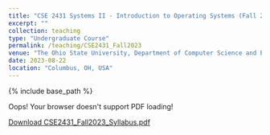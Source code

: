 ```yaml
---
title: "CSE 2431 Systems II - Introduction to Operating Systems (Fall 2023)"
excerpt: ""
collection: teaching
type: "Undergraduate Course"
permalink: /teaching/CSE2431_Fall2023
venue: "The Ohio State University, Department of Computer Science and Engineering"
date: 2023-08-22
location: "Columbus, OH, USA"
---
```


{% include base_path %}

<div>
	<!-- <embed src="{{ "CSE2431_Fall2023_Syllabus.pdf" | prepend: "/files/" | prepend: base_path }}" type="application/pdf" width="100%" height="100%"> -->
	<object data="{{ "CSE2431_Fall2023_Syllabus.pdf" | prepend: "/files/" | prepend: base_path }}" type="application/pdf" width="100%" height="100%">
		<p>Oops! Your browser doesn't support PDF loading!</p>
		<p><a href="{{ "CSE2431_Fall2023_Syllabus.pdf" | prepend: "/files/" | prepend: base_path }}">Download CSE2431_Fall2023_Syllabus.pdf</a></p>
	</object>
</div>
